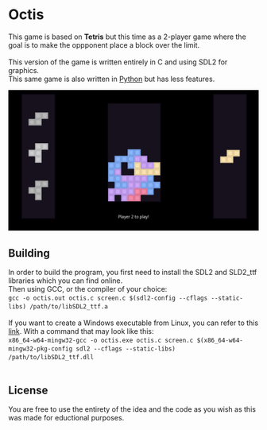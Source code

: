 # Octis

This game is based on **Tetris** but this time as a 2-player game where the goal is to make the oppponent place a block over the limit.<br>
<br>
This version of the game is written entirely in C and using SDL2 for graphics.<br>
This same game is also written in [Python](https://github.com/K0LALA/OctisTerminal) but has less features.<br>

<img src="demo.png" alt="Demo"/>

## Building

In order to build the program, you first need to install the SDL2 and SLD2_ttf libraries which you can find online.<br>
Then using GCC, or the compiler of your choice:<br>
`gcc -o octis.out octis.c screen.c $(sdl2-config --cflags --static-libs) /path/to/libSDL2_ttf.a`<br>
<br>
If you want to create a Windows executable from Linux, you can refer to this <a href="https://gist.github.com/CobaltXII/f6f49dd3217569b20879a5e059953544">link</a>.
With a command that may look like this:<br>
`x86_64-w64-mingw32-gcc -o octis.exe octis.c screen.c $(x86_64-w64-mingw32-pkg-config sdl2 --cflags --static-libs) /path/to/libSDL2_ttf.dll`<br>
<br>

## License

You are free to use the entirety of the idea and the code as you wish as this was made for eductional purposes.
